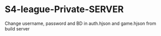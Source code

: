 # S4-league-Private-SERVER

Change username, password and BD in auth.hjson and game.hjson from build server
